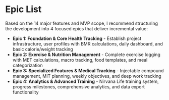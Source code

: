 # Epic List

Based on the 14 major features and MVP scope, I recommend structuring the development into 4 focused epics that deliver incremental value:

- **Epic 1: Foundation & Core Health Tracking** - Establish project infrastructure, user profiles with BMR calculations, daily dashboard, and basic calorie/weight tracking
- **Epic 2: Exercise & Nutrition Management** - Complete exercise logging with MET calculations, macro tracking, food templates, and meal categorization
- **Epic 3: Specialized Features & Medical Tracking** - Injectable compound management, MIT planning, weekly objectives, and deep work tracking
- **Epic 4: Analytics & Advanced Training** - Nirvana Life training system, progress milestones, comprehensive analytics, and data export functionality